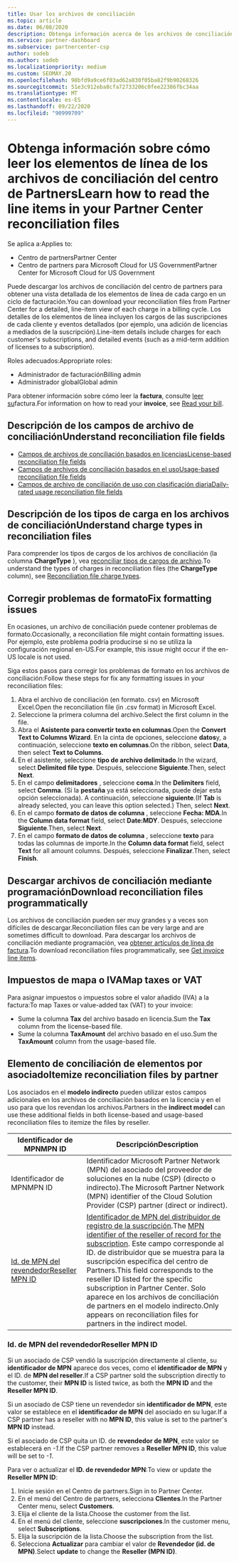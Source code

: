 ```yaml
---
title: Usar los archivos de conciliación
ms.topic: article
ms.date: 06/08/2020
description: Obtenga información acerca de los archivos de conciliación en el centro de Partners y cómo interpretar las vistas detalladas del artículo de línea de los cargos de un ciclo de facturación determinado.
ms.service: partner-dashboard
ms.subservice: partnercenter-csp
author: sodeb
ms.author: sodeb
ms.localizationpriority: medium
ms.custom: SEOMAY.20
ms.openlocfilehash: 98bfd9a9ce6f03ad62a830f05ba82f9b90268326
ms.sourcegitcommit: 51e3c912eba8cfa72733206c0fee22386fbc34aa
ms.translationtype: MT
ms.contentlocale: es-ES
ms.lasthandoff: 09/22/2020
ms.locfileid: "90999709"
---
```

# <a name="learn-how-to-read-the-line-items-in-your-partner-center-reconciliation-files"></a><span data-ttu-id="56619-103">Obtenga información sobre cómo leer los elementos de línea de los archivos de conciliación del centro de Partners</span><span class="sxs-lookup"><span data-stu-id="56619-103">Learn how to read the line items in your Partner Center reconciliation files</span></span>

<span data-ttu-id="56619-104">Se aplica a:</span><span class="sxs-lookup"><span data-stu-id="56619-104">Applies to:</span></span>

- <span data-ttu-id="56619-105">Centro de partners</span><span class="sxs-lookup"><span data-stu-id="56619-105">Partner Center</span></span>
- <span data-ttu-id="56619-106">Centro de partners para Microsoft Cloud for US Government</span><span class="sxs-lookup"><span data-stu-id="56619-106">Partner Center for Microsoft Cloud for US Government</span></span>

<span data-ttu-id="56619-107">Puede descargar los archivos de conciliación del centro de partners para obtener una vista detallada de los elementos de línea de cada cargo en un ciclo de facturación.</span><span class="sxs-lookup"><span data-stu-id="56619-107">You can download your reconciliation files from Partner Center for a detailed, line-item view of each charge in a billing cycle.</span></span> <span data-ttu-id="56619-108">Los detalles de los elementos de línea incluyen los cargos de las suscripciones de cada cliente y eventos detallados (por ejemplo, una adición de licencias a mediados de la suscripción).</span><span class="sxs-lookup"><span data-stu-id="56619-108">Line-item details include charges for each customer's subscriptions, and detailed events (such as a mid-term addition of licenses to a subscription).</span></span>

<span data-ttu-id="56619-109">Roles adecuados:</span><span class="sxs-lookup"><span data-stu-id="56619-109">Appropriate roles:</span></span>

- <span data-ttu-id="56619-110">Administrador de facturación</span><span class="sxs-lookup"><span data-stu-id="56619-110">Billing admin</span></span>
- <span data-ttu-id="56619-111">Administrador global</span><span class="sxs-lookup"><span data-stu-id="56619-111">Global admin</span></span>

<span data-ttu-id="56619-112">Para obtener información sobre cómo leer la **factura**, consulte [leer su](read-your-bill.md)factura.</span><span class="sxs-lookup"><span data-stu-id="56619-112">For information on how to read your **invoice**, see [Read your bill](read-your-bill.md).</span></span>

## <a name="understand-reconciliation-file-fields"></a><span data-ttu-id="56619-113">Descripción de los campos de archivo de conciliación</span><span class="sxs-lookup"><span data-stu-id="56619-113">Understand reconciliation file fields</span></span>

- [<span data-ttu-id="56619-114">Campos de archivos de conciliación basados en licencias</span><span class="sxs-lookup"><span data-stu-id="56619-114">License-based reconciliation file fields</span></span>](license-based-recon-files.md)
- [<span data-ttu-id="56619-115">Campos de archivos de conciliación basados en el uso</span><span class="sxs-lookup"><span data-stu-id="56619-115">Usage-based reconciliation file fields</span></span>](usage-based-recon-files.md)
- [<span data-ttu-id="56619-116">Campos de archivo de conciliación de uso con clasificación diaria</span><span class="sxs-lookup"><span data-stu-id="56619-116">Daily-rated usage reconciliation file fields</span></span>](daily-rated-usage-recon-files.md)

## <a name="understand-charge-types-in-reconciliation-files"></a><span data-ttu-id="56619-117">Descripción de los tipos de carga en los archivos de conciliación</span><span class="sxs-lookup"><span data-stu-id="56619-117">Understand charge types in reconciliation files</span></span>

<span data-ttu-id="56619-118">Para comprender los tipos de cargos de los archivos de conciliación (la columna **ChargeType** ), vea [reconciliar tipos de cargos de archivo](recon-file-charge-types.md).</span><span class="sxs-lookup"><span data-stu-id="56619-118">To understand the types of charges in reconciliation files (the **ChargeType** column), see [Reconciliation file charge types](recon-file-charge-types.md).</span></span>

## <a name="fix-formatting-issues"></a><span data-ttu-id="56619-119">Corregir problemas de formato</span><span class="sxs-lookup"><span data-stu-id="56619-119">Fix formatting issues</span></span>

<span data-ttu-id="56619-120">En ocasiones, un archivo de conciliación puede contener problemas de formato.</span><span class="sxs-lookup"><span data-stu-id="56619-120">Occasionally, a reconciliation file might contain formatting issues.</span></span> <span data-ttu-id="56619-121">Por ejemplo, este problema podría producirse si no se utiliza la configuración regional en-US.</span><span class="sxs-lookup"><span data-stu-id="56619-121">For example, this issue might occur if the en-US locale is not used.</span></span>

<span data-ttu-id="56619-122">Siga estos pasos para corregir los problemas de formato en los archivos de conciliación:</span><span class="sxs-lookup"><span data-stu-id="56619-122">Follow these steps for fix any formatting issues in your reconciliation files:</span></span>

1. <span data-ttu-id="56619-123">Abra el archivo de conciliación (en formato. csv) en Microsoft Excel.</span><span class="sxs-lookup"><span data-stu-id="56619-123">Open the reconciliation file (in .csv format) in Microsoft Excel.</span></span>
2. <span data-ttu-id="56619-124">Seleccione la primera columna del archivo.</span><span class="sxs-lookup"><span data-stu-id="56619-124">Select the first column in the file.</span></span>
3. <span data-ttu-id="56619-125">Abra el **Asistente para convertir texto en columnas**.</span><span class="sxs-lookup"><span data-stu-id="56619-125">Open the **Convert Text to Columns Wizard**.</span></span> <span data-ttu-id="56619-126">En la cinta de opciones, seleccione **datos**y, a continuación, seleccione **texto en columnas**.</span><span class="sxs-lookup"><span data-stu-id="56619-126">On the ribbon, select **Data**, then select **Text to Columns**.</span></span>
4. <span data-ttu-id="56619-127">En el asistente, seleccione **tipo de archivo delimitado**.</span><span class="sxs-lookup"><span data-stu-id="56619-127">In the wizard, select **Delimited file type**.</span></span> <span data-ttu-id="56619-128">Después, seleccione **Siguiente**.</span><span class="sxs-lookup"><span data-stu-id="56619-128">Then, select **Next**.</span></span>
5. <span data-ttu-id="56619-129">En el campo **delimitadores** , seleccione **coma**.</span><span class="sxs-lookup"><span data-stu-id="56619-129">In the **Delimiters** field, select **Comma**.</span></span> <span data-ttu-id="56619-130">(Si la **pestaña** ya está seleccionada, puede dejar esta opción seleccionada). A continuación, seleccione **siguiente**.</span><span class="sxs-lookup"><span data-stu-id="56619-130">(If **Tab** is already selected, you can leave this option selected.) Then, select **Next**.</span></span>
6. <span data-ttu-id="56619-131">En el campo **formato de datos de columna** , seleccione **Fecha: MDA**.</span><span class="sxs-lookup"><span data-stu-id="56619-131">In the **Column data format** field, select **Date:MDY**.</span></span> <span data-ttu-id="56619-132">Después, seleccione **Siguiente**.</span><span class="sxs-lookup"><span data-stu-id="56619-132">Then, select **Next**.</span></span>
7. <span data-ttu-id="56619-133">En el campo **formato de datos de columna** , seleccione **texto** para todas las columnas de importe.</span><span class="sxs-lookup"><span data-stu-id="56619-133">In the **Column data format** field, select **Text** for all amount columns.</span></span> <span data-ttu-id="56619-134">Después, seleccione **Finalizar**.</span><span class="sxs-lookup"><span data-stu-id="56619-134">Then, select **Finish**.</span></span>

## <a name="download-reconciliation-files-programmatically"></a><span data-ttu-id="56619-135">Descargar archivos de conciliación mediante programación</span><span class="sxs-lookup"><span data-stu-id="56619-135">Download reconciliation files programmatically</span></span>

<span data-ttu-id="56619-136">Los archivos de conciliación pueden ser muy grandes y a veces son difíciles de descargar.</span><span class="sxs-lookup"><span data-stu-id="56619-136">Reconciliation files can be very large and are sometimes difficult to download.</span></span> <span data-ttu-id="56619-137">Para descargar los archivos de conciliación mediante programación, vea [obtener artículos de línea de factura](/partner-center/develop/get-invoiceline-items).</span><span class="sxs-lookup"><span data-stu-id="56619-137">To download reconciliation files programmatically, see [Get invoice line items](/partner-center/develop/get-invoiceline-items).</span></span>

## <a name="map-taxes-or-vat"></a><span data-ttu-id="56619-138">Impuestos de mapa o IVA</span><span class="sxs-lookup"><span data-stu-id="56619-138">Map taxes or VAT</span></span>

<span data-ttu-id="56619-139">Para asignar impuestos o impuestos sobre el valor añadido (IVA) a la factura:</span><span class="sxs-lookup"><span data-stu-id="56619-139">To map Taxes or value-added tax (VAT) to your invoice:</span></span>

- <span data-ttu-id="56619-140">Sume la columna **Tax** del archivo basado en licencia.</span><span class="sxs-lookup"><span data-stu-id="56619-140">Sum the **Tax** column from the license-based file.</span></span>
- <span data-ttu-id="56619-141">Sume la columna **TaxAmount** del archivo basado en el uso.</span><span class="sxs-lookup"><span data-stu-id="56619-141">Sum the **TaxAmount** column from the usage-based file.</span></span>

## <a name="itemize-reconciliation-files-by-partner"></a><span data-ttu-id="56619-142">Elemento de conciliación de elementos por asociado</span><span class="sxs-lookup"><span data-stu-id="56619-142">Itemize reconciliation files by partner</span></span>

<span data-ttu-id="56619-143">Los asociados en el **modelo indirecto** pueden utilizar estos campos adicionales en los archivos de conciliación basados en la licencia y en el uso para que los revendan los archivos.</span><span class="sxs-lookup"><span data-stu-id="56619-143">Partners in the **indirect model** can use these additional fields in both license-based and usage-based reconciliation files to itemize the files by reseller.</span></span>

| <span data-ttu-id="56619-144">Identificador de MPN</span><span class="sxs-lookup"><span data-stu-id="56619-144">MPN ID</span></span> | <span data-ttu-id="56619-145">Descripción</span><span class="sxs-lookup"><span data-stu-id="56619-145">Description</span></span> |
| ------ | ----------- |
| <span data-ttu-id="56619-146">Identificador de MPN</span><span class="sxs-lookup"><span data-stu-id="56619-146">MPN ID</span></span> | <span data-ttu-id="56619-147">Identificador Microsoft Partner Network (MPN) del asociado del proveedor de soluciones en la nube (CSP) (directo o indirecto).</span><span class="sxs-lookup"><span data-stu-id="56619-147">The Microsoft Partner Network (MPN) identifier of the Cloud Solution Provider (CSP) partner (direct or indirect).</span></span> |
| [<span data-ttu-id="56619-148">Id. de MPN del revendedor</span><span class="sxs-lookup"><span data-stu-id="56619-148">Reseller MPN ID</span></span>](#reseller-mpn-id) | <span data-ttu-id="56619-149">[Identificador de MPN del distribuidor de registro de la suscripción](#reseller-mpn-id).</span><span class="sxs-lookup"><span data-stu-id="56619-149">The [MPN identifier of the reseller of record for the subscription](#reseller-mpn-id).</span></span> <span data-ttu-id="56619-150">Este campo corresponde al ID. de distribuidor que se muestra para la suscripción específica del centro de Partners.</span><span class="sxs-lookup"><span data-stu-id="56619-150">This field corresponds to the reseller ID listed for the specific subscription in Partner Center.</span></span> <span data-ttu-id="56619-151">Solo aparece en los archivos de conciliación de partners en el modelo indirecto.</span><span class="sxs-lookup"><span data-stu-id="56619-151">Only appears on reconciliation files for partners in the indirect model.</span></span> |

### <a name="reseller-mpn-id"></a><span data-ttu-id="56619-152">Id. de MPN del revendedor</span><span class="sxs-lookup"><span data-stu-id="56619-152">Reseller MPN ID</span></span>

<span data-ttu-id="56619-153">Si un asociado de CSP vendió la suscripción directamente al cliente, su **identificador de MPN** aparece dos veces, como el **identificador de MPN** y el ID. de **MPN del reseller**.</span><span class="sxs-lookup"><span data-stu-id="56619-153">If a CSP partner sold the subscription directly to the customer, their **MPN ID** is listed twice, as both the **MPN ID** and the **Reseller MPN ID**.</span></span>

<span data-ttu-id="56619-154">Si un asociado de CSP tiene un revendedor sin **identificador de MPN**, este valor se establece en el **identificador de MPN** del asociado en su lugar.</span><span class="sxs-lookup"><span data-stu-id="56619-154">If a CSP partner has a reseller with no **MPN ID**, this value is set to the partner's **MPN ID** instead.</span></span>

<span data-ttu-id="56619-155">Si el asociado de CSP quita un ID. de **revendedor de MPN**, este valor se establecerá en *-1*.</span><span class="sxs-lookup"><span data-stu-id="56619-155">If the CSP partner removes a **Reseller MPN ID**, this value will be set to *-1*.</span></span>

<span data-ttu-id="56619-156">Para ver o actualizar el **ID. de revendedor MPN**:</span><span class="sxs-lookup"><span data-stu-id="56619-156">To view or update the **Reseller MPN ID**:</span></span>

1. <span data-ttu-id="56619-157">Inicie sesión en el Centro de partners.</span><span class="sxs-lookup"><span data-stu-id="56619-157">Sign in to Partner Center.</span></span>
2. <span data-ttu-id="56619-158">En el menú del Centro de partners, selecciona **Clientes**.</span><span class="sxs-lookup"><span data-stu-id="56619-158">In the Partner Center menu, select **Customers**.</span></span>
3. <span data-ttu-id="56619-159">Elija el cliente de la lista.</span><span class="sxs-lookup"><span data-stu-id="56619-159">Choose the customer from the list.</span></span>
4. <span data-ttu-id="56619-160">En el menú del cliente, seleccione **suscripciones**.</span><span class="sxs-lookup"><span data-stu-id="56619-160">In the customer menu, select **Subscriptions**.</span></span>
5. <span data-ttu-id="56619-161">Elija la suscripción de la lista.</span><span class="sxs-lookup"><span data-stu-id="56619-161">Choose the subscription from the list.</span></span>
6. <span data-ttu-id="56619-162">Selecciona **Actualizar** para cambiar el valor de **Revendedor (id. de MPN)**.</span><span class="sxs-lookup"><span data-stu-id="56619-162">Select **update** to change the **Reseller (MPN ID)**.</span></span>